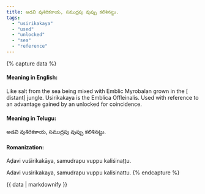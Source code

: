 ```yaml
---
title: అడవి వుశిరికకాయ, సముద్రపు వుప్పు కలిశినట్టు.
tags:
  - "usirikakaya"
  - "used"
  - "unlocked"
  - "sea"
  - "reference"
---
```


{% capture data %}
#### Meaning in English:
Like salt from the sea being mixed with Emblic Myrobalan grown in the [ distant] jungle.
Usirikakaya is the Emblica Offleinalis.
Used with reference to an advantage gained by an unlocked for coincidence.

#### Meaning in Telugu:
అడవి వుశిరికకాయ, సముద్రపు వుప్పు కలిశినట్టు.

#### Romanization:
Aḍavi vuśirikakāya, samudrapu vuppu kaliśinaṭṭu.

Adavi vusirikakaya, samudrapu vuppu kalisinattu.
{% endcapture %}

{{ data | markdownify }}

